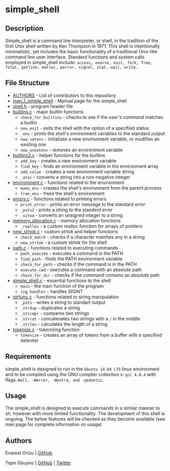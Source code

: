 # simple_shell


## Description
Simple_shell is a command line interpreter, or shell, in the tradition of the first Unix shell written by Ken Thompson in 1971. This shell is intentionally minimalistic, yet includes the basic functionality of a traditional Unix-like command line user interface. 
Standard functions and system calls employed in simple_shell include:
   `access, execve, exit, fork, free, fstat, getline, malloc, perror, signal, stat, wait, write.`

## File Structure
* [AUTHORS](AUTHORS) - List of contributors to this repository
* [man_1_simple_shell](man_1_simple_shell) - Manual page for the simple_shell
* [shell.h](shell.h) - program header file
* [builtins.c](builtins.c) - major builtin functions
  * `check_for_builtins` - checks to see if the user's command matches a builtin
  * `new_exit` - exits the shell with the option of a specified status
  * `_env` - prints the shell's environment variables to the standard output
  * `new_setenv` - initializes a new environment variable, or modifies an existing one
  * `new_unsetenv` - removes an environment variable
* [builtins2.c](builtins2.c) - helper functions for the builtins
  * `add_key` - creates a new environment variable
  * `find_key` - finds an environment variable in the environment array
  * `add_value` - creates a new environment variable string
  * `_atoi` - converts a string into a non-negative integer
* [environment.c](environment.c) - functions related to the environment
  * `make_env` - creates the shell's environment from the parent process
  * `free_env` - frees the shell's environment
* [errors.c](errors.c) - functions related to printing errors
  * `print_error` - prints an error message to the standard error
  * `_puts2` - prints a string to the standard error
  * `_uitoa` - converts an unsigned integer to a string
* [memory_allocation.c](memory_allocation.c) - memory allocation functions
  * `_realloc` - a custom realloc function for arrays of pointers
* [new_strtok.c](new_strtok.c) - custom strtok and helper functions
  * `check_match` - checks if a character matches any in a string
  * `new_strtok` - a custom strtok for the shell
* [path.c](path.c) - functions related to executing commands
  * `path_execute` - executes a command in the PATH
  * `find_path` - finds the PATH environment variable
  * `check_for_path` - checks if the command is in the PATH
  * `execute_cwd` - executes a command with an absolute path
  * `check_for_dir` - checks if the command contains an absolute path
* [simple_shell.c](simple_shell.c) - essential functions to the shell
  * `main` - the main function of the program
  * `sig_handler` - handles SIGINT
* [strfunc.c](strfunc.c) - functions related to string manipulation
  * `_puts` - writes a string to standart output
  * `_strdup` - duplicates a string
  * `_strcmpr` - compares two strings
  * `_strcat` - concatenates two strings with a `/` in the middle
  * `_strlen` - calculates the length of a string
* [tokenize.c](tokenize.c) - tokenizing function
  * `tokenize` - creates an array of tokens from a buffer with a specified delimiter

## Requirements

simple_shell is designed to run in the `Ubuntu 14.04 LTS` linux environment and to be compiled using the GNU compiler collection v. `gcc 4.8.4` with flags`-Wall, -Werror, -Wextra, and -pedantic.`


## Usage

The simple_shell is designed to execute commands in a similar manner to sh, however with more limited functionality. The development of this shell is ongoing. The below features will be checked as they become available (see man page for complete information on usage)

## Authors
Evarest Orizu | [GitHub](https://github.com/evarext)

Tope Gbuyiro | [GitHub](https://github.com/topestar) | [Twitter](https://twitter.com/topestarr)

